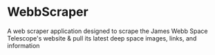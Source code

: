 # WebbScraper

A web scraper application designed to scrape the James Webb Space Telescope's website & pull its latest deep space images, links, and information

<Expand Further In The Future>
